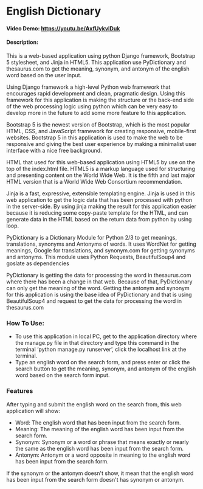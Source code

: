 # English Dictionary
#### Video Demo:  https://youtu.be/AxfUykvlDuk
#### Description:

This is a web-based application using python Django framework, Bootstrap 5 stylesheet, and Jinja in HTML5. This application use PyDictionary and thesaurus.com to get the meaning, synonym, and antonym of the english word based on the user input.

Using Django framework a high-level Python web framework that encourages rapid development and clean, pragmatic design. Using this framework for this application is making the structure or the back-end side of the web processing logic using python which can be very easy to develop more in the future to add some more feature to this application.

Bootstrap 5 is the newest version of Bootstrap, which is the most popular HTML, CSS, and JavaScript framework for creating responsive, mobile-first websites. Bootstrap 5 in this application is used to make the web to be responsive and giving the best user experience by making a minimalist user interface with a nice free background.

HTML that used for this web-based application using HTML5 by use <!DOCTYPE html> on the top of the index.html file. HTML5 is a markup language used for structuring and presenting content on the World Wide Web. It is the fifth and last major HTML version that is a World Wide Web Consortium recommendation.

Jinja is a fast, expressive, extensible templating engine. Jinja is used in this web application to get the logic data that has been processed with python in the server-side. By using jinja making the result for this application easier because it is reducing some copy-paste template for the HTML, and can generate data in the HTML based on the return data from python by using loop.

PyDictionary is a Dictionary Module for Python 2/3 to get meanings, translations, synonyms and Antonyms of words. It uses WordNet for getting meanings, Google for translations, and synonym.com for getting synonyms and antonyms. This module uses Python Requests, BeautifulSoup4 and goslate as dependencies

PyDictionary is getting the data for processing the word in thesaurus.com where there has been a change in that web. Because of that, PyDictionary can only get the meaning of the word. Getting the antonym and synonym for this application is using the base idea of PyDictionary and that is using BeautifulSoup4 and request to get the data for processing the word in thesaurus.com


### How To Use:
* To use this application in local PC, get to the application directory where the manage.py file in that directory and type this command in the terminal ‘python manage.py runserver’, click the localhost link at the terminal.
* Type an english word on the search form, and press enter or click the search button to get the meaning, synonym, and antonym of the english word based on the search form input.

### Features

After typing and submit the english word on the search from, this web application will show:
* Word: The english word that has been input from the search form.
* Meaning: The meaning of the english word has been input from the search form.
* Synonym: Synonym or a word or phrase that means exactly or nearly the same as the english word has been input from the search form.
* Antonym: Antonym or a word opposite in meaning to the english word has been input from the search form.

If the synonym or the antonym doesn't show, it mean that the english word has been input from the search form doesn't has synonym or antonym.
